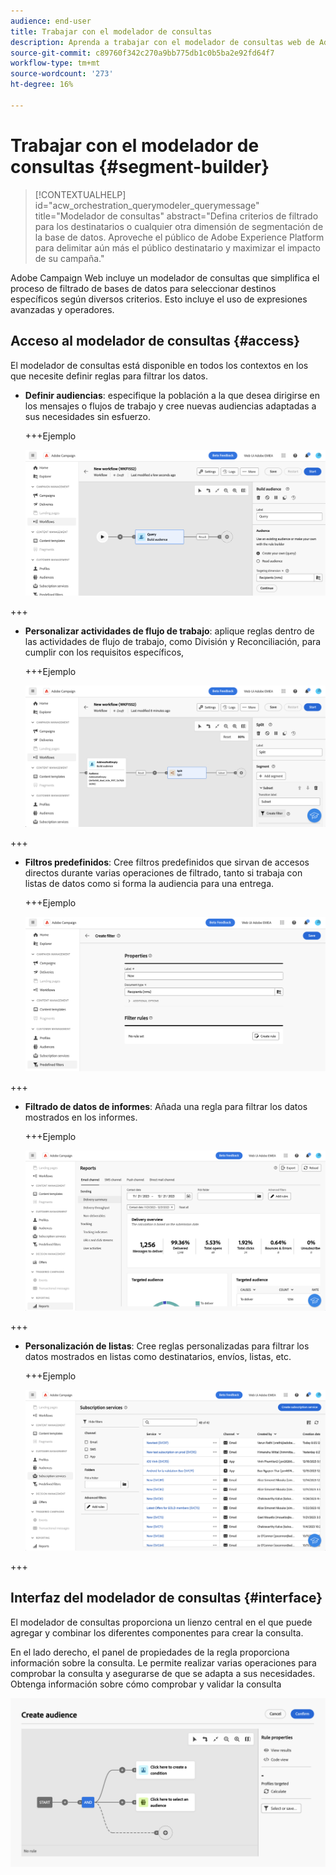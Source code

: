 ```yaml
---
audience: end-user
title: Trabajar con el modelador de consultas
description: Aprenda a trabajar con el modelador de consultas web de Adobe Campaign.
source-git-commit: c89760f342c270a9bb775db1c0b5ba2e92fd64f7
workflow-type: tm+mt
source-wordcount: '273'
ht-degree: 16%

---
```


# Trabajar con el modelador de consultas {#segment-builder}


>[!CONTEXTUALHELP]
>id="acw_orchestration_querymodeler_querymessage"
>title="Modelador de consultas"
>abstract="Defina criterios de filtrado para los destinatarios o cualquier otra dimensión de segmentación de la base de datos. Aproveche el público de Adobe Experience Platform para delimitar aún más el público destinatario y maximizar el impacto de su campaña."

Adobe Campaign Web incluye un modelador de consultas que simplifica el proceso de filtrado de bases de datos para seleccionar destinos específicos según diversos criterios. Esto incluye el uso de expresiones avanzadas y operadores.

## Acceso al modelador de consultas {#access}

El modelador de consultas está disponible en todos los contextos en los que necesite definir reglas para filtrar los datos.

* **Definir audiencias**: especifique la población a la que desea dirigirse en los mensajes o flujos de trabajo y cree nuevas audiencias adaptadas a sus necesidades sin esfuerzo.

  +++Ejemplo

  ![](assets/access-audience.png)

+++

* **Personalizar actividades de flujo de trabajo**: aplique reglas dentro de las actividades de flujo de trabajo, como División y Reconciliación, para cumplir con los requisitos específicos,

  +++Ejemplo

  ![](assets/access-workflow.png)

+++

<!--* **Dynamize content**: make your content dynamic by creating conditions that define which content should be displayed to different recipients, ensuring personalized and relevant messaging.

    +++Example

    ![](assets/access-audience.png)

    +++
-->

* **Filtros predefinidos**: Cree filtros predefinidos que sirvan de accesos directos durante varias operaciones de filtrado, tanto si trabaja con listas de datos como si forma la audiencia para una entrega.

  +++Ejemplo

  ![](assets/access-predefined-filter.png)

+++

* **Filtrado de datos de informes**: Añada una regla para filtrar los datos mostrados en los informes.

  +++Ejemplo

  ![](assets/access-reports.png)

+++

* **Personalización de listas**: Cree reglas personalizadas para filtrar los datos mostrados en listas como destinatarios, envíos, listas, etc.

  +++Ejemplo

  ![](assets/access-lists.png)

+++

## Interfaz del modelador de consultas {#interface}

El modelador de consultas proporciona un lienzo central en el que puede agregar y combinar los diferentes componentes para crear la consulta.

En el lado derecho, el panel de propiedades de la regla proporciona información sobre la consulta. Le permite realizar varias operaciones para comprobar la consulta y asegurarse de que se adapta a sus necesidades. Obtenga información sobre cómo comprobar y validar la consulta

![](assets/query-interface.png)
